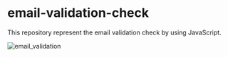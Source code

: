 # email-validation-check
This repository represent the email validation check by using JavaScript.

![email_validation](https://user-images.githubusercontent.com/69725593/131287331-fcac03f5-3621-4c53-a52b-c2e6edf706db.png)
